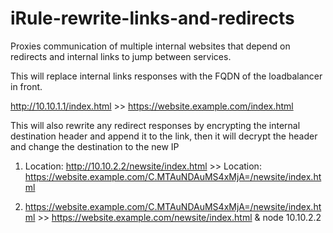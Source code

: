 # iRule-rewrite-links-and-redirects
Proxies communication of multiple internal websites that depend on redirects and internal links to jump between services.

This will replace internal links responses with the FQDN of the loadbalancer in front.

http://10.10.1.1/index.html >> https://website.example.com/index.html

This will also rewrite any redirect responses by encrypting the internal destination header and append it to the link, 
then it will decrypt the header and change the destination to the new IP

1. Location: http://10.10.2.2/newsite/index.html >> Location: https://website.example.com/C.MTAuNDAuMS4xMjA=/newsite/index.html

2. https://website.example.com/C.MTAuNDAuMS4xMjA=/newsite/index.html  >> https://website.example.com/newsite/index.html & node 10.10.2.2
